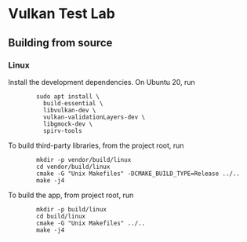 Vulkan Test Lab
===============

Building from source
--------------------

### Linux

Install the development dependencies. On Ubuntu 20, run

```
        sudo apt install \
          build-essential \
          libvulkan-dev \
          vulkan-validationLayers-dev \
          libgmock-dev \
          spirv-tools
```

To build third-party libraries, from the project root, run

```
        mkdir -p vendor/build/linux
        cd vendor/build/linux
        cmake -G "Unix Makefiles" -DCMAKE_BUILD_TYPE=Release ../..
        make -j4
```

To build the app, from project root, run

```
        mkdir -p build/linux
        cd build/linux
        cmake -G "Unix Makefiles" ../..
        make -j4
```
